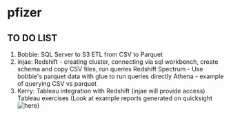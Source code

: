 # pfizer

## TO DO LIST

1. Bobbie:
    SQL Server to S3
    ETL from CSV to Parquet
1. Injae:
    Redshift - creating cluster, connecting via sql workbench, create schema and copy CSV files, run queries
    Redshift Spectrum - Use bobbie's parquet data with glue to run queries directly
    Athena - example of querying CSV vs parquet
1. Kerry:
    Tableau integration with Redshift (injae will provide access)
    Tableau exercises (Look at example reports generated on quicksight ![here](https://github.com/saltysoup/redshift-workshop/tree/master/Module-4_Visualization_QuickSight_BI))


